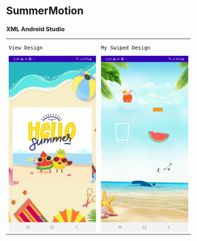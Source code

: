 # SummerMotion
### XML Android Studio

<table>
  <tr>
    <td><pre>View Design</pre><img src="images/viewimage.png" alt="original" width=240px height=480px></td>
    <td><pre>My Swiped Design</pre><img src="images/swipeimage.png" alt="swiped" width=240px height=480px></td>
   </tr> 
</table>
